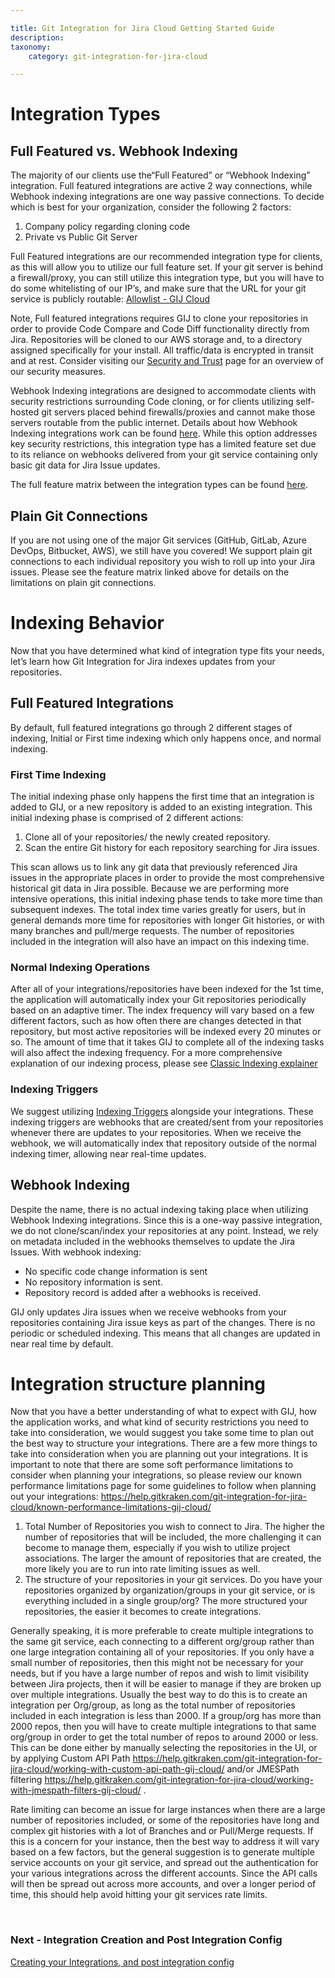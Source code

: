 ```yaml
---

title: Git Integration for Jira Cloud Getting Started Guide
description:
taxonomy:
    category: git-integration-for-jira-cloud

---
```

# Integration Types
## Full Featured vs. Webhook Indexing

The majority of our clients use the“Full Featured” or “Webhook Indexing” integration. Full featured integrations are active 2 way connections, while Webhook indexing integrations are one way passive connections. To decide which is best for your organization, consider the following 2 factors:

1. Company policy regarding cloning code
2. Private vs Public Git Server

Full Featured integrations are our recommended integration type for clients, as this will allow you to utilize our full feature set. If your git server is behind a firewall/proxy, you can still utilize this integration type, but you will have to do some whitelisting of our IP’s, and make sure that the URL for your git service is publicly routable: [Allowlist - GIJ Cloud](https://help.gitkraken.com/git-integration-for-jira-cloud/allow-list-whitelist-bigbrassband-cloud-gij-cloud/)

Note, Full featured integrations requires GIJ to clone your repositories in order to provide Code Compare and Code Diff functionality directly from Jira. Repositories will be cloned to our AWS storage and, to a directory assigned specifically for your install. All traffic/data is encrypted in transit and at rest. Consider visiting our [Security and Trust](https://www.gitkraken.com/git-integration-for-jira/security-and-trust) page for an overview of our security measures. 

Webhook Indexing integrations are designed to accommodate clients with security restrictions surrounding Code cloning, or for clients utilizing self-hosted git servers placed behind firewalls/proxies and cannot make those servers routable from the public internet. Details about how Webhook Indexing integrations work can be found [here](https://help.gitkraken.com/git-integration-for-jira-cloud/webhook-indexing-explainer-gij-cloud/). While this option addresses key security restrictions, this integration type has a limited feature set due to its reliance on webhooks delivered from your git service containing only basic git data for Jira Issue updates. 

The full feature matrix between the integration types can be found [here](https://help.gitkraken.com/git-integration-for-jira-cloud/feature-matrix-of-git-integration-for-jira-cloud-gij-cloud/).


## Plain Git Connections
If you are not using one of the major Git services (GitHub, GitLab, Azure DevOps, Bitbucket,  AWS), we still have you covered! We support plain git connections to each individual repository you wish to roll up into your Jira issues. Please see the feature matrix linked above for details on the limitations on plain git connections.

# Indexing Behavior
Now that you have determined what kind of integration type fits your needs, let’s learn how Git Integration for Jira indexes updates from your repositories.
## Full Featured Integrations
By default, full featured integrations go through 2 different stages of indexing, Initial or First time indexing which only happens once, and normal indexing.

### First Time Indexing
The initial indexing phase only happens the first time that an integration is added to GIJ, or a new repository is added to an existing integration. This initial indexing phase is comprised of 2 different actions:
1. Clone all of your repositories/ the newly created repository. 
2. Scan the entire Git history for each repository searching for Jira issues.

This scan allows us to link any git data that previously referenced Jira issues in the appropriate places in order to provide the most comprehensive historical git data in Jira possible. Because we are performing more intensive operations, this initial indexing phase tends to take more time than subsequent indexes. The total index time varies greatly for users, but in general demands more time for repositories with  longer Git histories, or with many branches and pull/merge requests. The number of repositories included in the integration will also have an impact on this indexing time.


### Normal Indexing Operations
After all of your integrations/repositories have been indexed for the 1st time, the application will automatically index your Git repositories periodically based on an adaptive timer. The index frequency will vary based on a few different factors, such as how often there are changes detected in that repository, but most active repositories will be indexed every 20 minutes or so. The amount of time that it takes GIJ to complete all of the indexing tasks will also affect the indexing frequency. For a more comprehensive explanation of our indexing process, please see [Classic Indexing explainer](https://help.gitkraken.com/git-integration-for-jira-cloud/classic-indexing-explainer-gij-cloud/)

### Indexing Triggers
We suggest utilizing [Indexing Triggers](https://help.gitkraken.com/git-integration-for-jira-cloud/indexing-triggers-gij-cloud/) alongside your integrations. These indexing triggers are webhooks that are created/sent from your repositories whenever there are updates to your repositories. When we receive the webhook, we will automatically index that repository outside of the normal indexing timer, allowing near real-time updates.

## Webhook Indexing
Despite the name, there is no actual indexing taking place when utilizing Webhook Indexing integrations. Since this is a one-way passive integration, we do not clone/scan/index your repositories at any point. Instead, we rely on metadata included in the webhooks themselves to update the Jira Issues. With webhook indexing:

- No specific code change information is sent 
- No repository information is sent. 
- Repository record is added after a webhooks is received.

GIJ only updates Jira issues when we receive webhooks from your repositories containing Jira issue keys as part of the changes. There is no periodic or scheduled indexing. This means that all changes are updated in near real time by default.


# Integration structure planning

Now that you have a better understanding of what to expect with GIJ, how the application works, and what kind of security restrictions you need to take into consideration, we would suggest you take some time to plan out the best way to structure your integrations. There are a few more things to take into consideration when you are planning out your integrations. It is important to note that there are some soft performance limitations to consider when planning your integrations, so please review our known performance limitations page for some guidelines to follow when planning out your integrations: https://help.gitkraken.com/git-integration-for-jira-cloud/known-performance-limitations-gij-cloud/

1. Total Number of Repositories you wish to connect to Jira. The higher the number of repositories that will be included, the more challenging it can become to manage them, especially if you wish to utilize project associations. The larger the amount of repositories that are created, the more likely you are to run into rate limiting issues as well.
2. The structure of your repositories in your git services. Do you have your repositories organized by organization/groups in your git service, or is everything included in a single group/org? The more structured your repositories, the easier it becomes to create integrations.

Generally speaking, it is more preferable to create multiple integrations to the same git service, each connecting to a different org/group rather than one large integration containing all of your repositories. If you only have a small number of repositories, then this might not be necessary for your needs, but if you have a large number of repos and wish to limit visibility between Jira projects, then it will be easier to manage if they are broken up over multiple integrations.
Usually the best way to do this is to create an integration per Org/group, as long as the total number of repositories included in each integration is less than 2000. If a group/org has more than 2000 repos, then you will have to create multiple integrations to that same org/group in order to get the total number of repos to around 2000 or less. This can be done either by manually selecting the repositories in the UI, or by applying Custom API Path https://help.gitkraken.com/git-integration-for-jira-cloud/working-with-custom-api-path-gij-cloud/ and/or JMESPath filtering https://help.gitkraken.com/git-integration-for-jira-cloud/working-with-jmespath-filters-gij-cloud/ .

Rate limiting can become an issue for large instances when there are a large number of repositories included, or some of the repositories have long and complex git histories with a lot of Branches and or Pull/Merge requests. If this is a concern for your instance, then the best way to address it will vary based on a few factors, but the general suggestion is to generate multiple service accounts on your git service, and spread out the authentication for your various integrations across the different accounts. Since the API calls will then be spread out across more accounts, and over a longer period of time, this should help avoid hitting your git services rate limits.




<br>

### Next - Integration Creation and Post Integration Config

[Creating your Integrations, and post integration config](/git-integration-for-jira-cloud/Getting-Started-Guide-Integration-Creation-Post-Integration-Config)

